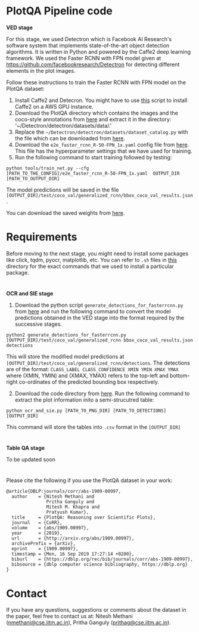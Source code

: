 #
# PlotQA Pipeline code
**VED stage**

For this stage, we used Detectron which is Facebook AI Research's software system that implements state-of-the-art object detection algorithms. It is written in Python and powered by the Caffe2 deep learning framework. We used the Faster RCNN with FPN model given at https://github.com/facebookresearch/Detectron for detecting different elements in the plot images.

Follow these instructions to train the Faster RCNN with FPN model on the PlotQA dataset:
1. Install Caffe2 and Detecron. You might have to use [this](https://drive.google.com/file/d/1uk8qqzcvLV7fWQ6EcavVBb0BYXxPGf5U/view?usp=sharing) script to install Caffe2 on a AWS GPU instance.
2. Download the PlotQA directory which contains the images and the coco-style annotations from [here](https://drive.google.com/drive/folders/15bWhzXxAN4WsXn4p37t_GYABb1F52nQw?usp=sharing) and extract it in the directory: '~/Detectron/detectron/datasets/data/.'
3. Replace the `~/Detectron/detectron/datasets/dataset_catalog.py` with the file which can be downloaded from [here](https://drive.google.com/file/d/1rbhiS-Q6-pHyPkdngDRKtZz51f6HA1AZ/view?usp=sharing).
4. Download the `e2e_faster_rcnn_R-50-FPN_1x.yaml` config file from [here](https://drive.google.com/file/d/1uv7EGLeAixkKseZZLBnLTikG2xmXZpRu/view?usp=sharing). This file has the hyperparameter settings that we have used for training.
5. Run the following command to start training followed by testing:
```
python tools/train_net.py --cfg [PATH_TO_THE_CONFIG]/e2e_faster_rcnn_R-50-FPN_1x.yaml  OUTPUT_DIR [PATH_TO_OUTPUT_DIR]
```
The model predictions will be saved in the file `[OUTPUT_DIR]/test/coco_val/generalized_rcnn/bbox_coco_val_results.json`.

You can download the saved weights from [here](https://drive.google.com/drive/folders/1P00jD-WFg_RBissIPmuWEWct3xoM3mgU?usp=sharing).

# Requirements
Before moving to the next stage, you might need to install some packages like click, tqdm, pyocr, matplotlib, etc.
You can refer to `.sh` files in [this](https://drive.google.com/drive/folders/1hDlMCgxmrfiqhuydRT3OnP4Fqp9eyGu-?usp=sharing) directory for the exact commands that we used to install a particular package.

#
**OCR and SIE stage**

1. Download the python script `generate_detections_for_fasterrcnn.py` from [here](https://drive.google.com/file/d/1TQ4F0rDB8tL32wBUdhkAY0ZuuMav1mnR/view?usp=sharing) and run the following command to convert the model predictions obtained in the VED stage into the format required by the successive stages.
```
python2 generate_detections_for_fasterrcnn.py [OUTPUT_DIR]/test/coco_val/generalized_rcnn bbox_coco_val_results.json detections
```
This will store the modified model predictions at `[OUTPUT_DIR]/test/coco_val/generalized_rcnn/detections`. The detections are of the format: `CLASS_LABEL CLASS_CONFIDENCE XMIN YMIN XMAX YMAX` where (XMIN, YMIN) and (XMAX, YMAX) refers to the top-left and bottom-right co-ordinates of the predicted bounding box respectively.

2. Download the code directory from [here](https://drive.google.com/drive/folders/1cuvFdPVUI1IKx25g56mt5F0FeS_ai4XV?usp=sharing). Run the following command to extract the plot information inito a semi-strucutred table:
```
python ocr_and_sie.py [PATH_TO_PNG_DIR] [PATH_TO_DETECTIONS] [OUTPUT_DIR]
```
This command will store the tables into `.csv` format in the `[OUTPUT_DIR]`

#
**Table QA stage**

To be updated soon

#
Please cite the following if you use the PlotQA dataset in your work:
```
@article{DBLP:journals/corr/abs-1909-00997,
  author    = {Nitesh Methani and
               Pritha Ganguly and
               Mitesh M. Khapra and
               Pratyush Kumar},
  title     = {PlotQA: Reasoning over Scientific Plots},
  journal   = {CoRR},
  volume    = {abs/1909.00997},
  year      = {2019},
  url       = {http://arxiv.org/abs/1909.00997},
  archivePrefix = {arXiv},
  eprint    = {1909.00997},
  timestamp = {Mon, 16 Sep 2019 17:27:14 +0200},
  biburl    = {https://dblp.org/rec/bib/journals/corr/abs-1909-00997},
  bibsource = {dblp computer science bibliography, https://dblp.org}
}
```

#
# Contact
If you have any questions, suggestions or comments about the dataset in the paper, feel free to contact us at:
Nitesh Methani (nmethani@cse.iitm.ac.in), Pritha Ganguly (prithag@cse.iitm.ac.in).

